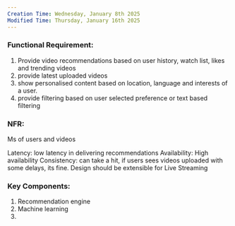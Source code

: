 ```yaml
---
Creation Time: Wednesday, January 8th 2025
Modified Time: Thursday, January 16th 2025
---
```

### Functional Requirement:
1. Provide video recommendations based on user history, watch list, likes and trending videos
2. provide latest uploaded videos
3. show personalised content based on location, language and interests of a user.
4. provide filtering based on user selected preference or text based filtering
### NFR:
Ms of users and videos

Latency: low latency in delivering recommendations
Availability: High availability
Consistency: can take a hit, if users sees videos uploaded with some delays, its fine.
Design  should be extensible for Live Streaming




### Key Components:
1. Recommendation engine
2. Machine learning
3. 


